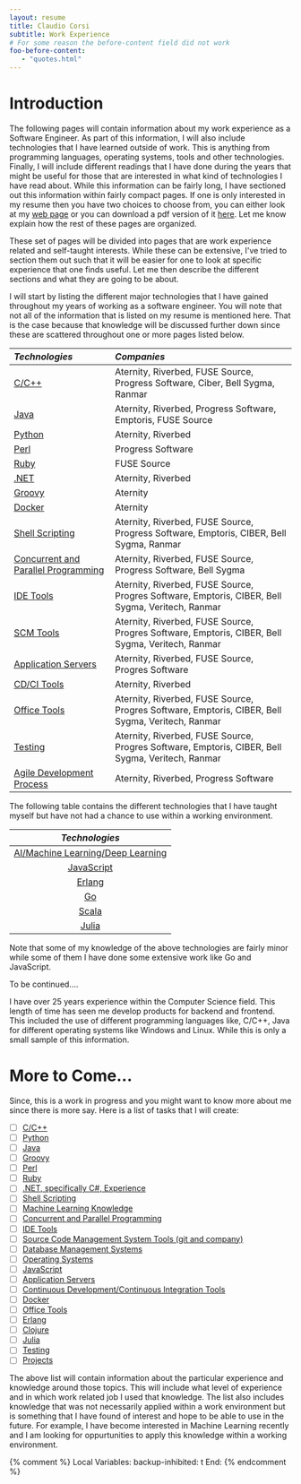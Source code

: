 ```yaml
---
layout: resume
title: Claudio Corsi
subtitle: Work Experience
# For some reason the before-content field did not work
foo-before-content:
   - "quotes.html"
---
```


# Introduction

The following pages will contain information about my work experience as a Software Engineer.  As part of this
information, I will also include technologies that I have learned outside of work.  This is anything from programming
languages, operating systems, tools and other technologies.  Finally, I will include different readings that I have done
during the years that might be useful for those that are interested in what kind of technologies I have read about.
While this information can be fairly long, I have sectioned out this information within fairly compact pages.  If one is
only interested in my resume then you have two choices to choose from, you can either look at my [web page](resume) or
you can download a pdf version of it
[here](https://raw.githubusercontent.com/ccorsi/learning/docs/assets/pdf/ClaudioCorsiCV.pdf).  Let me know explain how
the rest of these pages are organized.

These set of pages will be divided into pages that are work experience related and self-taught interests.  While these
can be extensive, I've tried to section them out such that it will be easier for one to look at specific experience that
one finds useful.  Let me then describe the different sections and what they are going to be about.

I will start by listing the different major technologies that I have gained throughout my years of working as a software
engineer.  You will note that not all of the information that is listed on my resume is mentioned here.  That is the
case because that knowledge will be discussed further down since these are scattered throughout one or more pages
listed below.

| *Technologies* | *Companies* |
| :--- | :--- |
| [C/C++](c-cpp) | Aternity, Riverbed, FUSE Source, Progress Software, Ciber, Bell Sygma, Ranmar |
| [Java](java) | Aternity, Riverbed, Progress Software, Emptoris, FUSE Source |
| [Python](python) | Aternity, Riverbed |
| [Perl](perl) | Progress Software |
| [Ruby](ruby) | FUSE Source |
| [.NET](dotnet) | Aternity, Riverbed |
| [Groovy](groovy) | Aternity |
| [Docker](containers) | Aternity |
| [Shell Scripting](scripting) | Aternity, Riverbed, FUSE Source, Progress Software, Emptoris, CIBER, Bell Sygma, Ranmar |
| [Concurrent and Parallel Programming](mtmp) | Aternity, Riverbed, FUSE Source, Progress Software, Bell Sygma |
| [IDE Tools](idetools) | Aternity, Riverbed, FUSE Source, Progres Software, Emptoris, CIBER, Bell Sygma, Veritech, Ranmar |
| [SCM Tools](scms) | Aternity, Riverbed, FUSE Source, Progres Software, Emptoris, CIBER, Bell Sygma, Veritech, Ranmar |
| [Application Servers](appservers) | Aternity, Riverbed, FUSE Source, Progres Software |
| [CD/CI Tools](cdci) | Aternity, Riverbed |
| [Office Tools](officetools) | Aternity, Riverbed, FUSE Source, Progres Software, Emptoris, CIBER, Bell Sygma, Veritech, Ranmar |
| [Testing](testing) | Aternity, Riverbed, FUSE Source, Progres Software, Emptoris, CIBER, Bell Sygma, Veritech, Ranmar |
| [Agile Development Process](agile) | Aternity, Riverbed, Progress Software |

The following table contains the different technologies that I have taught myself but have not had a chance to use
within a working environment.

| *Technologies* |
| :---: |
| [AI/Machine Learning/Deep Learning](ml) |
| [JavaScript](javascript) |
| [Erlang](erlang) |
| [Go](go) |
| [Scala](scala) |
| [Julia](julia) |

Note that some of my knowledge of the above technologies are fairly minor while some of them I have done some extensive work like
Go and JavaScript.

To be continued....

I have over 25 years experience within the Computer Science field.  This length of time has seen me develop products for backend and
frontend.  This included the use of different programming languages like, C/C++, Java for different operating systems
like Windows and Linux.  While this is only a small sample of this information.


# More to Come...

Since, this is a work in progress and you might want to know more about me since there is more say.  Here is a list
of tasks that I will create:

- [ ] [C/C++](c-cpp)
- [ ] [Python](python)
- [ ] [Java](java)
- [ ] [Groovy](groovy)
- [ ] [Perl](perl)
- [ ] [Ruby](ruby)
- [ ] [.NET, specifically C#, Experience](dotnet)
- [ ] [Shell Scripting](scripting)
- [ ] [Machine Learning Knowledge](ml)
- [ ] [Concurrent and Parallel Programming](mtmp)
- [ ] [IDE Tools](idetools)
- [ ] [Source Code Management System Tools (git and company)](scms)
- [ ] [Database Management Systems](dbms)
- [ ] [Operating Systems](operatingsystems)
- [ ] [JavaScript](javascript)
- [ ] [Application Servers](appservers)
- [ ] [Continuous Development/Continuous Integration Tools](cdci)
- [ ] [Docker](containers)
- [ ] [Office Tools](officetools)
- [ ] [Erlang](erlang)
- [ ] [Clojure](clojure)
- [ ] [Julia](julia)
- [ ] [Testing](testing)
- [ ] [Projects](projects)

The above list will contain information about the particular experience and knowledge around those topics. This
will include what level of experience and in which work related job I used that knowledge.  The list also includes
knowledge that was not necessarily applied within a work environment but is something that I have found of
interest and hope to be able to use in the future.  For example, I have become interested in Machine Learning
recently and I am looking for oppurtunities to apply this knowledge within a working environment.

{% comment %}
Local Variables:
backup-inhibited: t
End:
{% endcomment %}
